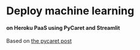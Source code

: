 # Deploy machine learning 
#### on Heroku PaaS using PyCaret and Streamlit

Based on [the pycaret post](https://medium.com/@moez_62905/build-and-deploy-machine-learning-web-app-using-pycaret-and-streamlit-28883a569104)
